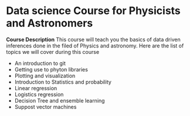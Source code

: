 # Data science Course for Physicists and Astronomers

**Course Description** This course will teach you the basics of data driven inferences done in the filed of Physics and astronomy. Here are the list of topics we will cover during this course

- An introduction to git
- Getting use to phyton libraries
- Plotting and visualization
- Introduction to Statistics and probability
- Linear regression
- Logistics regression
- Decision Tree and ensemble learning
- Suppost vector machines
